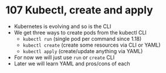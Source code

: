 # 107 Kubectl, create and apply

- Kubernetes is evolving and so is the CLI
- We get three ways to create pods from the kubectl CLI
  - `kubectl run` (single pod per command since 1.18)
  - `kubectl create` (create some resources via CLI or YAML)
  - `kubectl apply` (create/update anything via YAML)
- For now we will just use `run` or `create` CLI
- Later we will learn YAML and pros/cons of each
